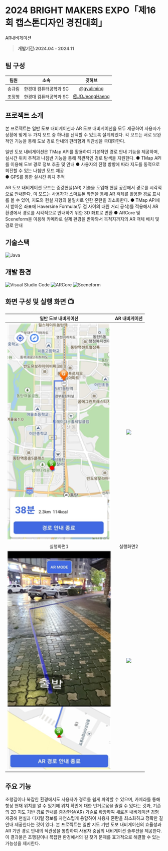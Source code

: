 # 2024 BRIGHT MAKERS EXPO「제16회 캡스톤디자인 경진대회」
AR내비게이션

> **개발기간:2024.04 - 2024.11**

## 팀 구성
|팀원|소속|깃허브|
|:---:|:---:|:---:|
|송규림|한경대 컴퓨터공학과 SC|[@gyuliming](https://github.com/gyuliming)|
|조정행|한경대 컴퓨터공학과 SC|[@JOJeongHaeng](https://github.com/JOJeongHaeng)|


## 프로젝트 소개

본 프로젝트는 일반 도보 내비게이션과 AR 도보 내비게이션을 모두 제공하여 사용자가 상황에 맞게 두 가지 모드 중 하나를 선택할 수 있도록 설계되었다. 각 모드는 서로 보완적인 기능을 통해 도보 경로 안내의 편리함과 직관성을 극대화한다.

 일반 도보 내비게이션은 TMap API를 활용하여 기본적인 경로 안내 기능을 제공하며, 실시간 위치 추적과 나침반 기능을 통해 직관적인 경로 탐색을 지원한다.
● TMap API를 이용해 도보 경로 정보 추출 및 안내
● 사용자의 진행 방향에 따라 지도를 동적으로 회전할 수 있는 나침반 모드 제공  
● GPS를 통한 실시간 위치 추적
 
 AR 도보 내비게이션 모드는 증강현실(AR) 기술을 도입해 현실 공간에서 경로를 시각적으로 안내한다. 이 모드는 사용자가 스마트폰 화면을 통해 AR 객체를 활용한 경로 표시를 볼 수 있어, 지도와 현실 지형의 불일치로 인한 혼란을 최소화한다.
● TMap API에서 받아온 좌표에 Haversine Formula(두 점 사이의 대원 거리 공식)를 적용해서 AR 환경에서 경로를 시각적으로 안내하기 위한 3D 좌표로 변환
● ARCore 및 Sceneform을 이용해 카메라로 실제 환경을 받아와서 목적지까지의 AR 객체 배치 및 경로 안내
## 기술스택
![Java](https://img.shields.io/badge/Java-F7DF1E?style=for-the-badge&logo=Javascript&logoColor=white)

## 개발 환경
![Visual Studio Code](https://img.shields.io/badge/Visual%20Studio%20Code-007ACC?style=for-the-badge&logo=Visual%20Studio%20Code&logoColor=white)
![ARCore](https://img.shields.io/badge/Git-F05032?style=for-the-badge&logo=Git&logoColor=white)
![Sceneform](https://img.shields.io/badge/GitHub-181717?style=for-the-badge&logo=GitHub&logoColor=white)             


## 화면 구성 및 실행 화면 📺
| 일반 도보 내비게이션 | AR 내비게이션 |
| :-------------------------------------------: | :------------: |
| <img width="329" src="image/common.png"/> | <img width="329" src="image/main.png"/> |  
| 실행화면1 | 실행화면2 |  
| <img width="329" src="image/AR.png"/> | <img width="329" src="image/run1.png"/> |

## 주요 기능

 초행길이나 복잡한 환경에서도 사용자가 경로를 쉽게 파악할 수 있으며, 카메라를 통해 항상 현재 위치를 알 수 있기에 위치 확인에 대한 번거로움을 줄일 수 있다는 것과, 
기존의 2D 지도 기반 경로 안내를 증강현실(AR) 기술로 확장하여 새로운 내비게이션 경험 제공해 현실과 디지털 정보를 자연스럽게 융합하여 사용자 혼란을 최소화하고 정확한 길 안내 제공한다는 것이 있다.
 본 프로젝트는 일반 지도 기반 도보 내비게이션의 효율성과 AR 기반 경로 안내의 직관성을 통합하여 사용자 중심의 내비게이션 솔루션을 제공한다. 이 결과물은 초행길이나 복잡한 환경에서의 길 찾기 문제를 효과적으로 해결할 수 있는 가능성을 제시한다.
